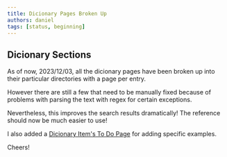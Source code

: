 ```yaml
---
title: Dicionary Pages Broken Up
authors: daniel
tags: [status, beginning]
---
```


## Dicionary Sections

As of now, 2023/12/03, all the dicionary pages have been broken up into their particular directories with a page per entry.

However there are still a few that need to be manually fixed because of problems with parsing the text with regex for certain exceptions.

Nevertheless, this improves the search results dramatically! The reference should now be much easier to use!

I also added a [Dicionary Item's To Do Page](/docs/contribute/dictionary-todo) for adding specific examples.

Cheers!
